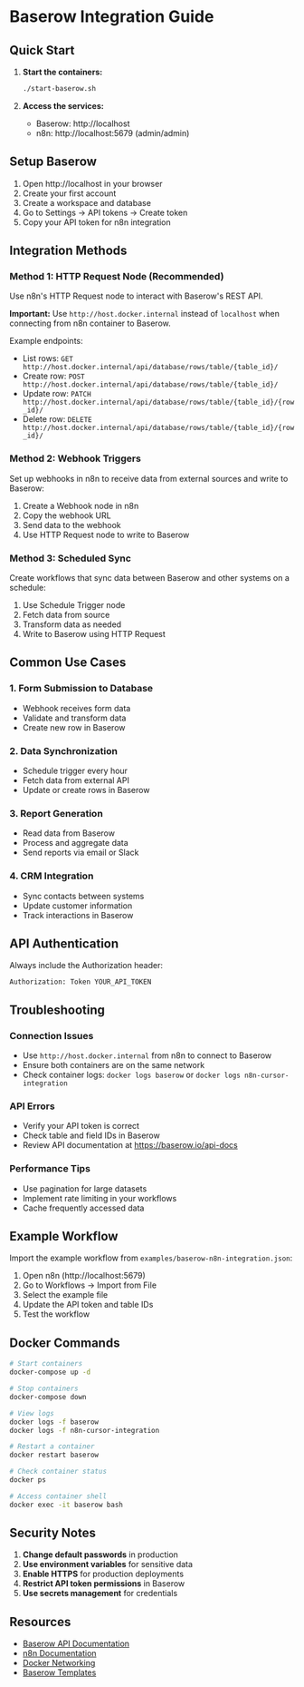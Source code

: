 # Baserow Integration Guide

## Quick Start

1. **Start the containers:**
   ```bash
   ./start-baserow.sh
   ```

2. **Access the services:**
   - Baserow: http://localhost
   - n8n: http://localhost:5679 (admin/admin)

## Setup Baserow

1. Open http://localhost in your browser
2. Create your first account
3. Create a workspace and database
4. Go to Settings → API tokens → Create token
5. Copy your API token for n8n integration

## Integration Methods

### Method 1: HTTP Request Node (Recommended)

Use n8n's HTTP Request node to interact with Baserow's REST API.

**Important:** Use `http://host.docker.internal` instead of `localhost` when connecting from n8n container to Baserow.

Example endpoints:
- List rows: `GET http://host.docker.internal/api/database/rows/table/{table_id}/`
- Create row: `POST http://host.docker.internal/api/database/rows/table/{table_id}/`
- Update row: `PATCH http://host.docker.internal/api/database/rows/table/{table_id}/{row_id}/`
- Delete row: `DELETE http://host.docker.internal/api/database/rows/table/{table_id}/{row_id}/`

### Method 2: Webhook Triggers

Set up webhooks in n8n to receive data from external sources and write to Baserow:

1. Create a Webhook node in n8n
2. Copy the webhook URL
3. Send data to the webhook
4. Use HTTP Request node to write to Baserow

### Method 3: Scheduled Sync

Create workflows that sync data between Baserow and other systems on a schedule:

1. Use Schedule Trigger node
2. Fetch data from source
3. Transform data as needed
4. Write to Baserow using HTTP Request

## Common Use Cases

### 1. Form Submission to Database
- Webhook receives form data
- Validate and transform data
- Create new row in Baserow

### 2. Data Synchronization
- Schedule trigger every hour
- Fetch data from external API
- Update or create rows in Baserow

### 3. Report Generation
- Read data from Baserow
- Process and aggregate data
- Send reports via email or Slack

### 4. CRM Integration
- Sync contacts between systems
- Update customer information
- Track interactions in Baserow

## API Authentication

Always include the Authorization header:
```
Authorization: Token YOUR_API_TOKEN
```

## Troubleshooting

### Connection Issues
- Use `http://host.docker.internal` from n8n to connect to Baserow
- Ensure both containers are on the same network
- Check container logs: `docker logs baserow` or `docker logs n8n-cursor-integration`

### API Errors
- Verify your API token is correct
- Check table and field IDs in Baserow
- Review API documentation at https://baserow.io/api-docs

### Performance Tips
- Use pagination for large datasets
- Implement rate limiting in your workflows
- Cache frequently accessed data

## Example Workflow

Import the example workflow from `examples/baserow-n8n-integration.json`:

1. Open n8n (http://localhost:5679)
2. Go to Workflows → Import from File
3. Select the example file
4. Update the API token and table IDs
5. Test the workflow

## Docker Commands

```bash
# Start containers
docker-compose up -d

# Stop containers
docker-compose down

# View logs
docker logs -f baserow
docker logs -f n8n-cursor-integration

# Restart a container
docker restart baserow

# Check container status
docker ps

# Access container shell
docker exec -it baserow bash
```

## Security Notes

1. **Change default passwords** in production
2. **Use environment variables** for sensitive data
3. **Enable HTTPS** for production deployments
4. **Restrict API token permissions** in Baserow
5. **Use secrets management** for credentials

## Resources

- [Baserow API Documentation](https://baserow.io/api-docs)
- [n8n Documentation](https://docs.n8n.io)
- [Docker Networking](https://docs.docker.com/network/)
- [Baserow Templates](https://baserow.io/templates)